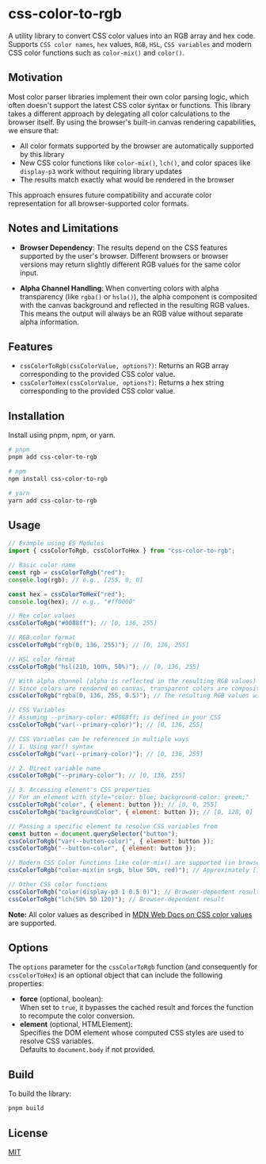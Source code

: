 # css-color-to-rgb

A utility library to convert CSS color values into an RGB array and hex code. Supports `CSS color names`, `hex` values, `RGB`, `HSL`, `CSS variables` and modern CSS color functions such as `color-mix()` and `color()`.

## Motivation

Most color parser libraries implement their own color parsing logic, which often doesn't support the latest CSS color syntax or functions. This library takes a different approach by delegating all color calculations to the browser itself. By using the browser's built-in canvas rendering capabilities, we ensure that:

- All color formats supported by the browser are automatically supported by this library
- New CSS color functions like `color-mix()`, `lch()`, and color spaces like `display-p3` work without requiring library updates
- The results match exactly what would be rendered in the browser

This approach ensures future compatibility and accurate color representation for all browser-supported color formats.

## Notes and Limitations

- **Browser Dependency**: The results depend on the CSS features supported by the user's browser. Different browsers or browser versions may return slightly different RGB values for the same color input.

- **Alpha Channel Handling**: When converting colors with alpha transparency (like `rgba()` or `hsla()`), the alpha component is composited with the canvas background and reflected in the resulting RGB values. This means the output will always be an RGB value without separate alpha information.

## Features

- `cssColorToRgb(cssColorValue, options?)`: Returns an RGB array corresponding to the provided CSS color value.
- `cssColorToHex(cssColorValue, options?)`: Returns a hex string corresponding to the provided CSS color value.

## Installation

Install using pnpm, npm, or yarn.

```bash
# pnpm
pnpm add css-color-to-rgb

# npm
npm install css-color-to-rgb

# yarn
yarn add css-color-to-rgb
```

## Usage

```js
// Example using ES Modules
import { cssColorToRgb, cssColorToHex } from "css-color-to-rgb";

// Basic color name
const rgb = cssColorToRgb("red");
console.log(rgb); // e.g., [255, 0, 0]

const hex = cssColorToHex("red");
console.log(hex); // e.g., "#ff0000"

// Hex color values
cssColorToRgb("#0088ff"); // [0, 136, 255]

// RGB color format
cssColorToRgb("rgb(0, 136, 255)"); // [0, 136, 255]

// HSL color format
cssColorToRgb("hsl(210, 100%, 50%)"); // [0, 136, 255]

// With alpha channel (alpha is reflected in the resulting RGB values)
// Since colors are rendered on canvas, transparent colors are composited with the canvas background
cssColorToRgb("rgba(0, 136, 255, 0.5)"); // The resulting RGB values will be affected by alpha compositing

// CSS Variables
// Assuming --primary-color: #0088ff; is defined in your CSS
cssColorToRgb("var(--primary-color)"); // [0, 136, 255]

// CSS Variables can be referenced in multiple ways
// 1. Using var() syntax
cssColorToRgb("var(--primary-color)"); // [0, 136, 255]

// 2. Direct variable name
cssColorToRgb("--primary-color"); // [0, 136, 255]

// 3. Accessing element's CSS properties
// For an element with style="color: blue; background-color: green;"
cssColorToRgb("color", { element: button }); // [0, 0, 255]
cssColorToRgb("backgroundColor", { element: button }); // [0, 128, 0]

// Passing a specific element to resolve CSS variables from
const button = document.querySelector("button");
cssColorToRgb("var(--button-color)", { element: button });
cssColorToRgb("--button-color", { element: button });

// Modern CSS Color functions like color-mix() are supported (in browsers that support them)
cssColorToRgb("color-mix(in srgb, blue 50%, red)"); // Approximately [128, 0, 128]

// Other CSS color functions
cssColorToRgb("color(display-p3 1 0.5 0)"); // Browser-dependent result based on display-p3 color space support
cssColorToRgb("lch(50% 50 120)"); // Browser-dependent result
```

**Note:** All color values as described in [MDN Web Docs on CSS color values](https://developer.mozilla.org/docs/Web/CSS/color_value) are supported.

## Options

The `options` parameter for the `cssColorToRgb` function (and consequently for `cssColorToHex`) is an optional object that can include the following properties:

- **force** (optional, boolean):  
  When set to `true`, it bypasses the cached result and forces the function to recompute the color conversion.
- **element** (optional, HTMLElement):  
  Specifies the DOM element whose computed CSS styles are used to resolve CSS variables.  
  Defaults to `document.body` if not provided.

## Build

To build the library:

```bash
pnpm build
```

## License

[MIT](LICENSE)
